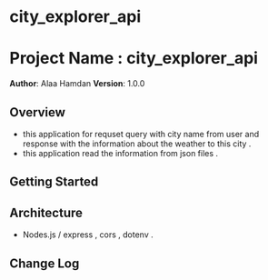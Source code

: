 # city_explorer_api
# Project Name : city_explorer_api

**Author**: Alaa Hamdan
**Version**: 1.0.0 

## Overview

- this application for requset query with city name from user and response with the information about the weather to this city .
- this application read the information from json files .

## Getting Started


## Architecture
- Nodes.js / express , cors , dotenv .

## Change Log
